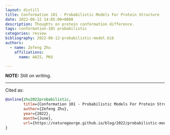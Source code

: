 ```yaml
---
layout: distill
title: Conformation 101 - Probabilistic Models For Protein Structure
date: 2022-06-12 14:05:00+0800
description: Thoughts on protein conformation difference.
tags: conformation-101 probabilistic
categories: review
bibliography: 2022-06-12-probabilistic-model.bib
authors:
  - name: Zefeng Zhu
    affiliations:
      name: AAIS, PKU

---
```


**NOTE:**
Still on writing.<d-cite key="probabilistic-model-2014"></d-cite><d-cite key="probabilistic-model-book-2015"></d-cite><d-cite key="torus-2017"></d-cite><d-cite key="torus-2019"></d-cite><d-cite key="torus-2021"></d-cite><d-cite key="POSTIC20202228"></d-cite>

***

Cited as:

```bibtex
@online{zhu2022probabilistic,
        title={Conformation 101 - Probabilistic Models For Protein Structure},
        author={Zefeng Zhu},
        year={2022},
        month={June},
        url={https://naturegeorge.github.io/blog/2022/probabilistic-model/},
}
```
